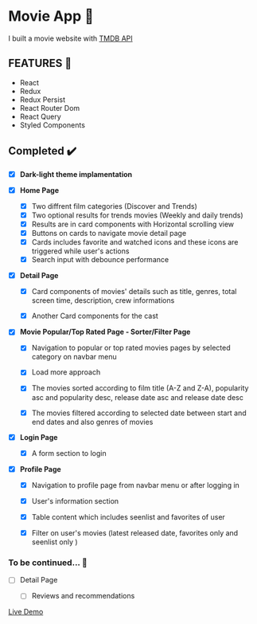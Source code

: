 # Movie App :movie_camera:
I built a movie website with [TMDB API](https://www.themoviedb.org/)



## FEATURES :rocket:

* React
* Redux 
* Redux Persist
* React Router Dom
* React Query
* Styled Components


## Completed :heavy_check_mark:


- [x] **Dark-light theme implamentation**
- [x] **Home Page**

  - [x] Two diffrent film categories (Discover and Trends)
  - [x] Two optional results for trends movies (Weekly and daily trends)
  - [x] Results are in card components with Horizontal scrolling view
  - [X] Buttons on cards to navigate movie detail page 
  - [X] Cards includes favorite and watched icons and these icons are triggered while user's actions
  - [x] Search input with debounce performance 

- [x] **Detail Page**

  - [x] Card components of movies' details such as title, genres, total screen time, description, crew informations 
  - [x] Another Card components for the cast
 
 
- [x] **Movie Popular/Top Rated Page - Sorter/Filter Page**

  - [x] Navigation to popular or top rated movies pages by selected category on navbar menu
  - [x] Load more approach
  - [x] The movies sorted according to film title (A-Z and Z-A), popularity asc and popularity desc, release date asc and release date desc
  - [x] The movies filtered according to selected date between start and end dates and also genres of movies


- [x] **Login Page**

  - [x] A form section to login 

- [x] **Profile Page**

  - [x] Navigation to profile page from navbar menu or after logging in
  - [x] User's information section
  - [x] Table content which includes seenlist and favorites of user
  - [x] Filter on user's movies (latest released date, favorites only and seenlist only )

 
 
 

### To be continued... :page_with_curl:

- [ ] Detail Page 
  - [ ] Reviews and recommendations


[Live Demo](https://tmdbmoviee.netlify.app/)
 


